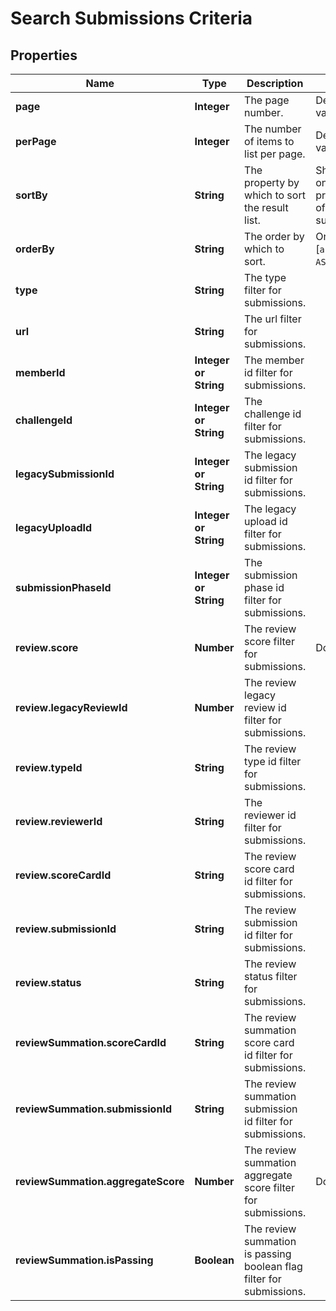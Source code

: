 # Search Submissions Criteria

## Properties

Name | Type | Description | Notes
------------ | ------------- | ------------- | -------------
**page** | **Integer** | The page number. | Default value is 1
**perPage** | **Integer** | The number of items to list per page. | Default value is 20
**sortBy** | **String** | The property by which to sort the result list. | Should be one of the properties of submission.
**orderBy** | **String** | The order by which to sort. | One of [`asc`, `desc`, `ASC`, `DESC`]
**type** | **String** | The type filter for submissions. |
**url** | **String** | The url filter for submissions. |
**memberId** | **Integer or String** | The member id filter for submissions. |
**challengeId** | **Integer or String** | The challenge id filter for submissions. |
**legacySubmissionId** | **Integer or String** | The legacy submission id filter for submissions. |
**legacyUploadId** | **Integer or String** | The legacy upload id filter for submissions. |
**submissionPhaseId** | **Integer or String** | The submission phase id filter for submissions. |
**review.score** | **Number** | The review score filter for submissions. | Double
**review.legacyReviewId** | **Number** | The review legacy review id filter for submissions. |
**review.typeId** | **String** | The review type id filter for submissions. |
**review.reviewerId** | **String** | The reviewer id filter for submissions. |
**review.scoreCardId** | **String** | The review score card id filter for submissions. |
**review.submissionId** | **String** | The review submission id filter for submissions. |
**review.status** | **String** | The review status filter for submissions. |
**reviewSummation.scoreCardId** | **String** | The review summation score card id filter for submissions. |
**reviewSummation.submissionId** | **String** | The review summation submission id filter for submissions. |
**reviewSummation.aggregateScore** | **Number** | The review summation aggregate score filter for submissions. | Double
**reviewSummation.isPassing** | **Boolean** | The review summation is passing boolean flag filter for submissions. |
